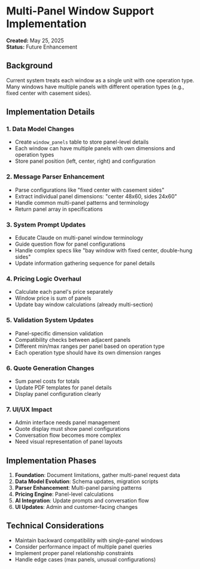 # Multi-Panel Window Support Implementation

**Created:** May 25, 2025  
**Status:** Future Enhancement

## Background

Current system treats each window as a single unit with one operation type. Many windows have multiple panels with different operation types (e.g., fixed center with casement sides).

## Implementation Details

### 1. Data Model Changes
- Create `window_panels` table to store panel-level details
- Each window can have multiple panels with own dimensions and operation types
- Store panel position (left, center, right) and configuration

### 2. Message Parser Enhancement
- Parse configurations like "fixed center with casement sides"
- Extract individual panel dimensions: "center 48x60, sides 24x60"
- Handle common multi-panel patterns and terminology
- Return panel array in specifications

### 3. System Prompt Updates
- Educate Claude on multi-panel window terminology
- Guide question flow for panel configurations
- Handle complex specs like "bay window with fixed center, double-hung sides"
- Update information gathering sequence for panel details

### 4. Pricing Logic Overhaul
- Calculate each panel's price separately
- Window price is sum of panels
- Update bay window calculations (already multi-section)

### 5. Validation System Updates
- Panel-specific dimension validation
- Compatibility checks between adjacent panels
- Different min/max ranges per panel based on operation type
- Each operation type should have its own dimension ranges

### 6. Quote Generation Changes
- Sum panel costs for totals
- Update PDF templates for panel details
- Display panel configuration clearly

### 7. UI/UX Impact
- Admin interface needs panel management
- Quote display must show panel configurations
- Conversation flow becomes more complex
- Need visual representation of panel layouts

## Implementation Phases

1. **Foundation**: Document limitations, gather multi-panel request data
2. **Data Model Evolution**: Schema updates, migration scripts
3. **Parser Enhancement**: Multi-panel parsing patterns
4. **Pricing Engine**: Panel-level calculations
5. **AI Integration**: Update prompts and conversation flow
6. **UI Updates**: Admin and customer-facing changes

## Technical Considerations

- Maintain backward compatibility with single-panel windows
- Consider performance impact of multiple panel queries
- Implement proper panel relationship constraints
- Handle edge cases (max panels, unusual configurations)